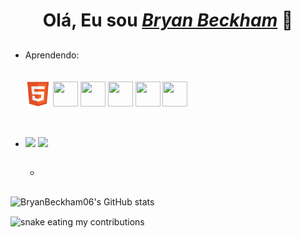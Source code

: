 <div>
  <h1 align="center">Olá, Eu sou <a href="https://www.instagram.com/beckhamz._/"><i>Bryan Beckham</i></a> 👻</h1>
</div>

- ## 
  Aprendendo:
  

  <img height="40" width="40" src="https://raw.githubusercontent.com/devicons/devicon/master/icons/html5/html5-original.svg">
  <img width="40" height="40" vspace="20" src="https://cdn.worldvectorlogo.com/logos/css-3.svg">
  <img src="https://cdn.jsdelivr.net/gh/devicons/devicon/icons/java/java-original.svg" width="40" height="40"/>
  <img src="https://www.techbaz.org/Course/img/c-logo.png" width="40px" height="40px">
  <img src="https://cdn4.iconfinder.com/data/icons/iconsimple-logotypes/512/github-512.png" height="40px" width="40px">
  <a name="README"><img src="https://martinchavez.github.io/Assets/Logos/javascript.svg" width="40x" height="40px" />
   
- ##
      
  <div>
  <a href="https://github.com/BryanBeckham06" target="_blank"><img src="https://img.shields.io/badge/GitHub-100000?style=for-the-badge&logo=github&logoColor=white" target="_blank"></a>
  <a href="https://www.instagram.com/beckhamz._/" target="_blank"><img src="https://img.shields.io/badge/-Instagram-%23E4405F?style=for-the-badge&logo=instagram&logoColor=white" target="_blank"></a>
 	 
     - ## 
  
  </a> 
   <div>
![BryanBeckham06's GitHub stats](https://github-readme-stats.vercel.app/api?username=BryanBeckham06&show_icons=true&theme=radical)
</div>
</h1>

<img align="center" alt="snake eating my contributions" src="https://raw.githubusercontent.com/BryanBeckham06/BryanBeckham06/output/github-contribution-grid-snake-dark.svg">

